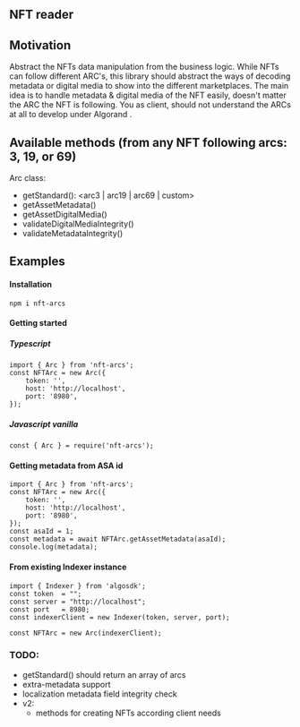 ## NFT reader

## Motivation

Abstract the NFTs data manipulation from the business logic. While NFTs can follow different ARC's, this library should abstract the ways of decoding metadata or digital media to show into the different marketplaces.
The main idea is to handle metadata & digital media of the NFT easily, doesn't matter the ARC the NFT is following. You as client, should not understand the ARCs at all to develop under Algorand .

## Available methods (from any NFT following arcs: 3, 19, or 69)

Arc class:

- getStandard(): <arc3 | arc19 | arc69 | custom>
- getAssetMetadata()
- getAssetDigitalMedia()
- validateDigitalMediaIntegrity()
- validateMetadataIntegrity()

## Examples

#### Installation

```
npm i nft-arcs
```

#### Getting started

##### Typescript

```
import { Arc } from 'nft-arcs';
const NFTArc = new Arc({
    token: '',
    host: 'http://localhost',
    port: '8980',
});
```

##### Javascript vanilla

```
const { Arc } = require('nft-arcs');
```

#### Getting metadata from ASA id

```
import { Arc } from 'nft-arcs';
const NFTArc = new Arc({
    token: '',
    host: 'http://localhost',
    port: '8980',
});
const asaId = 1;
const metadata = await NFTArc.getAssetMetadata(asaId);
console.log(metadata);
```

#### From existing Indexer instance

```
import { Indexer } from 'algosdk';
const token  = "";
const server = "http://localhost";
const port   = 8980;
const indexerClient = new Indexer(token, server, port);

const NFTArc = new Arc(indexerClient);
```

### TODO:

- getStandard() should return an array of arcs
- extra-metadata support
- localization metadata field integrity check
- v2:
  - methods for creating NFTs according client needs
